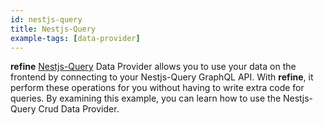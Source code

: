 ```yaml
---
id: nestjs-query
title: Nestjs-Query
example-tags: [data-provider]
---
```


**refine** [Nestjs-Query](https://tripss.github.io/nestjs-query/) Data Provider allows you to use your data on the frontend by connecting to your Nestjs-Query GraphQL API. With **refine**, it perform these operations for you without having to write extra code for queries. By examining this example, you can learn how to use the Nestjs-Query Crud Data Provider.

<CodeSandboxExample path="data-provider-nestjs-query" />
